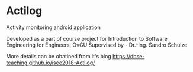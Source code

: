 # Actilog

Activity monitoring android application

Developed as a part of course project for Introduction to Software Engineering for Engineers, OvGU
Supervised by - Dr.-Ing. Sandro Schulze

More details can be obatined from it's blog
https://dbse-teaching.github.io/isee2018-Actilog/
